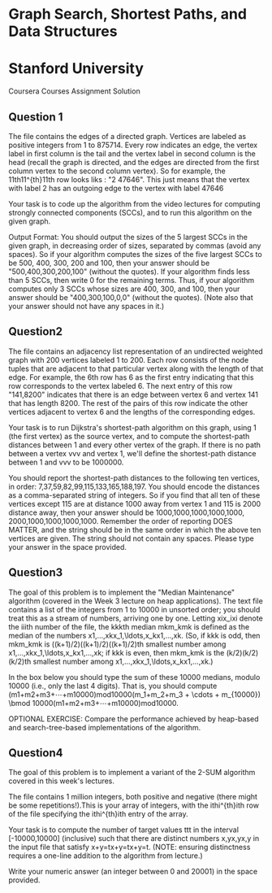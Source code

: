 # Graph Search, Shortest Paths, and Data Structures
# Stanford University

Coursera Courses Assignment Solution

## Question 1

The file contains the edges of a directed graph. Vertices are labeled as positive integers from 1 to 875714. Every row indicates an edge, the vertex label in first column is the tail and the vertex label in second column is the head (recall the graph is directed, and the edges are directed from the first column vertex to the second column vertex). So for example, the 11th11^{th}11th row looks liks : "2 47646". This just means that the vertex with label 2 has an outgoing edge to the vertex with label 47646

Your task is to code up the algorithm from the video lectures for computing strongly connected components (SCCs), and to run this algorithm on the given graph.

Output Format: You should output the sizes of the 5 largest SCCs in the given graph, in decreasing order of sizes, separated by commas (avoid any spaces). So if your algorithm computes the sizes of the five largest SCCs to be 500, 400, 300, 200 and 100, then your answer should be "500,400,300,200,100" (without the quotes). If your algorithm finds less than 5 SCCs, then write 0 for the remaining terms. Thus, if your algorithm computes only 3 SCCs whose sizes are 400, 300, and 100, then your answer 
should be "400,300,100,0,0" (without the quotes). (Note also that your answer should not have any spaces in it.)



## Question2

The file contains an adjacency list representation of an undirected weighted graph with 200 vertices labeled 1 to 200. Each row consists of the node tuples that are adjacent to that particular vertex along with the length of that edge. For example, the 6th row has 6 as the first entry indicating that this row corresponds to the vertex labeled 6. The next entry of this row "141,8200" indicates that there is an edge between vertex 6 and vertex 141 that has length 8200. The rest of the pairs of this row 
indicate the other vertices adjacent to vertex 6 and the lengths of the corresponding edges.

Your task is to run Dijkstra's shortest-path algorithm on this graph, using 1 (the first vertex) 
as the source vertex, and to compute the shortest-path distances between 1 and every other vertex of 
the graph. If there is no path between a vertex vvv and vertex 1, we'll define the shortest-path distance 
between 1 and vvv to be 1000000.

You should report the shortest-path distances to the following ten vertices, 
in order: 7,37,59,82,99,115,133,165,188,197. You should encode the distances as a 
comma-separated string of integers. So if you find that all ten of these vertices except 115 are at 
distance 1000 away from vertex 1 and 115 is 2000 distance away, then your answer should be 1000,1000,1000,1000,1000,
2000,1000,1000,1000,1000. Remember the order of reporting DOES MATTER, and the string should be in the same order 
in which the above ten vertices are given. The string should not contain any spaces. Please type your answer in the 
space provided.

## Question3

The goal of this problem is to implement the "Median Maintenance" algorithm (covered in the Week 3 lecture on heap applications). The text file contains a list of the integers from 1 to 10000 in unsorted order; you should treat this as a stream of numbers, arriving one by one. Letting xix_ixi​ denote the iiith number of the file, the kkkth median mkm_kmk​ is defined as the median of the numbers x1,…,xkx_1,\ldots,x_kx1​,…,xk​. (So, if kkk is odd, then mkm_kmk​ is ((k+1)/2)((k+1)/2)((k+1)/2)th smallest number among x1,…,xkx_1,\ldots,x_kx1​,…,xk​; if kkk is even, then mkm_kmk​ is the (k/2)(k/2)(k/2)th smallest number among x1,…,xkx_1,\ldots,x_kx1​,…,xk​.)

In the box below you should type the sum of these 10000 medians, modulo 10000 (i.e., only the last 4 digits). That is, you should compute (m1+m2+m3+⋯+m10000)mod10000(m_1+m_2+m_3 + \cdots + m_{10000}) \bmod 10000(m1​+m2​+m3​+⋯+m10000​)mod10000.

OPTIONAL EXERCISE: Compare the performance achieved by heap-based and search-tree-based implementations of the algorithm.

## Question4

The goal of this problem is to implement a variant of the 2-SUM algorithm covered in this week's lectures.

The file contains 1 million integers, both positive and negative (there might be some repetitions!).This is your array of integers, with the ithi^{th}ith row of the file specifying the ithi^{th}ith entry of the array.

Your task is to compute the number of target values ttt in the interval [-10000,10000] (inclusive) such that there are distinct numbers x,yx,yx,y in the input file that satisfy x+y=tx+y=tx+y=t. (NOTE: ensuring distinctness requires a one-line addition to the algorithm from lecture.)

Write your numeric answer (an integer between 0 and 20001) in the space provided.
